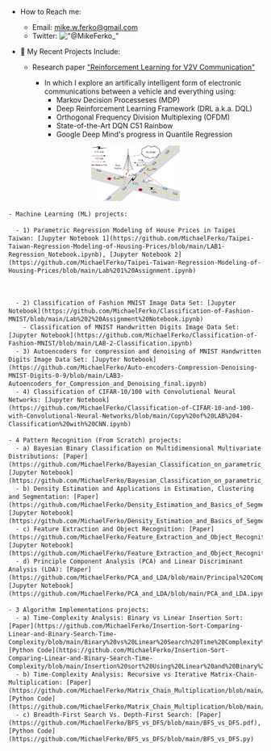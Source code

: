- How to Reach me: 
  - Email: mike.w.ferko@gmail.com
  - Twitter: !["@MikeFerko_"](https://twitter.com/MikeFerko_)

- 💼 My Recent Projects Include: 

  - Research paper ["Reinforcement Learning for V2V Communication"](https://github.com/MikeFerko/Deep-Reinforcement-Learning-for-V2V-Communication/blob/main/Distributed%20Deep%20Reinforcement%20Learning%20for%20V2V%20Communication.pdf)
 
    - In which I explore an artifically intelligent form of electronic communications between a vehicle and everything using:
      - Markov Decision Processeses (MDP)
      - Deep Reinforcement Learning Framework (DRL a.k.a. DQL)
      - Orthogonal Frequency Division Multiplexing (OFDM)
      - State-of-the-Art DQN C51 Rainbow
      - Google Deep Mind's progress in Quantile Regression

<p align="center">
  <img src="https://github.com/MikeFerko/MikeFerko/blob/main/structureOfVehiclularComunicationsNetwork.png" 
       width="35%"
       height="35%" />
</p>

    - Machine Learning (ML) projects:

      - 1) Parametric Regression Modeling of House Prices in Taipei Taiwan: [Jupyter Notebook 1](https://github.com/MichaelFerko/Taipei-Taiwan-Regression-Modeling-of-Housing-Prices/blob/main/LAB1-Regression_Notebook.ipynb), [Jupyter Notebook 2](https://github.com/MichaelFerko/Taipei-Taiwan-Regression-Modeling-of-Housing-Prices/blob/main/Lab%201%20Assignment.ipynb)



      - 2) Classification of Fashion MNIST Image Data Set: [Jupyter Notebook](https://github.com/MichaelFerko/Classification-of-Fashion-MNIST/blob/main/Lab%202%20Assignment%20Notebook.ipynb) 
        - Classification of MNIST Handwritten Digits Image Data Set: [Jupyter Notebook](https://github.com/MichaelFerko/Classification-of-Fashion-MNIST/blob/main/LAB-2-Classification.ipynb)    
      - 3) Autoencoders for compression and denoising of MNIST Handwritten Digits Image Data Set: [Jupyter Notebook](https://github.com/MichaelFerko/Auto-encoders-Compression-Denoising-MNIST-Digits-0-9/blob/main/LAB3-Autoencoders_for_Compression_and_Denoising_final.ipynb) 
      - 4) Classification of CIFAR-10/100 with Convolutional Neural Networks: [Jupyter Notebook](https://github.com/MichaelFerko/Classification-of-CIFAR-10-and-100-with-Convolutional-Neural-Networks/blob/main/Copy%20of%20LAB%204-Classification%20with%20CNN.ipynb)

    - 4 Pattern Recognition (From Scratch) projects:
      - a) Bayesian Binary Classification on Multidimensional Multivariate Distributions: [Paper](https://github.com/MichaelFerko/Bayesian_Classification_on_parametric_distributions/blob/main/Bayesian_Classification_on_parametric_distributions.pdf), [Jupyter Notebook](https://github.com/MichaelFerko/Bayesian_Classification_on_parametric_distributions/blob/main/Bayesian_Classification_on_parametric_distributions.ipynb)
      - b) Density Estimation and Applications in Estimation, Clustering and Segmentation: [Paper](https://github.com/MichaelFerko/Density_Estimation_and_Basics_of_Segmentation/blob/main/Density%20Estimation%20and%20Basics%20of%20Segmentation%20by%20EM%20Method.pdf), [Jupyter Notebook](https://github.com/MichaelFerko/Density_Estimation_and_Basics_of_Segmentation/blob/main/Density%20Estimation%20and%20Applications%20in%20Estimation%2C%20Clustering%20%20and%20Segmentation.ipynb)
      - c) Feature Extraction and Object Recognition: [Paper](https://github.com/MichaelFerko/Feature_Extraction_and_Object_Recognition/blob/main/Feature%20Extraction%20and%20Object%20Recognition.pdf), [Jupyter Notebook](https://github.com/MichaelFerko/Feature_Extraction_and_Object_Recognition/blob/main/Feature_Extraction_and_Object_Recognition.ipynb)
      - d) Principle Component Analysis (PCA) and Linear Discriminant Analysis (LDA): [Paper](https://github.com/MichaelFerko/PCA_and_LDA/blob/main/Principal%20Component%20and%20Linear%20Discriminant%20Analyses.pdf), [Jupyter Notebook](https://github.com/MichaelFerko/PCA_and_LDA/blob/main/PCA_and_LDA.ipynb)

    - 3 Algorithm Implementations projects: 
      - a) Time-Complexity Analysis: Binary vs Linear Insertion Sort: [Paper](https://github.com/MichaelFerko/Insertion-Sort-Comparing-Linear-and-Binary-Search-Time-Complexity/blob/main/Binary%20vs%20Linear%20Search%20Time%20Complexity%20Comparison.pdf), [Python Code](https://github.com/MichaelFerko/Insertion-Sort-Comparing-Linear-and-Binary-Search-Time-Complexity/blob/main/Insertion%20sort%20Using%20Linear%20and%20Binary%20Search.py)
      - b) Time-Complexity Analysis: Recursive vs Iterative Matrix-Chain-Multiplication: [Paper](https://github.com/MichaelFerko/Matrix_Chain_Multiplication/blob/main/Time_Complexity_of_Iterative_vs_Recursive_MCM.pdf), [Python Code](https://github.com/MichaelFerko/Matrix_Chain_Multiplication/blob/main/MCM.py)
      - c) Breadth-First Search Vs. Depth-First Search: [Paper](https://github.com/MichaelFerko/BFS_vs_DFS/blob/main/BFS_vs_DFS.pdf), [Python Code](https://github.com/MichaelFerko/BFS_vs_DFS/blob/main/BFS_vs_DFS.py)

